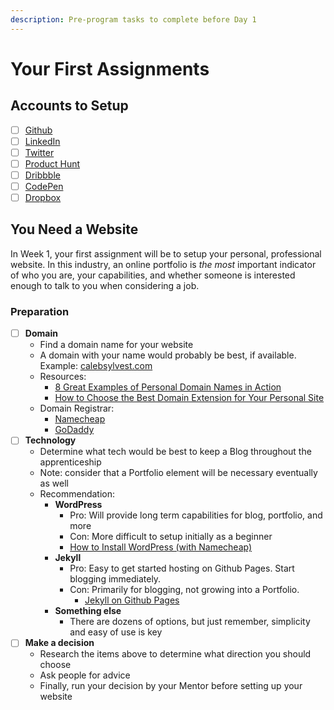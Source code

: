 ```yaml
---
description: Pre-program tasks to complete before Day 1
---
```


# Your First Assignments

## Accounts to Setup

* [ ] [Github](https://github.com/)
* [ ] [LinkedIn](https://www.linkedin.com/)
* [ ] [Twitter](https://twitter.com/)
* [ ] [Product Hunt](https://www.producthunt.com/)
* [ ] [Dribbble](https://dribbble.com/)
* [ ] [CodePen](https://codepen.io/)
* [ ] [Dropbox](https://www.dropbox.com/)

## You Need a Website

In Week 1, your first assignment will be to setup your personal, professional website. In this industry, an online portfolio is _the most_ important indicator of who you are, your capabilities, and whether someone is interested enough to talk to you when considering a job.

### Preparation

* [ ] **Domain**
  * Find a domain name for your website
  * A domain with your name would probably be best, if available. Example: [calebsylvest.com](http://calebsylvest.com/)
  * Resources:
    * [8 Great Examples of Personal Domain Names in Action](https://fizzle.co/sparkline/personal-domain-names)
    * [How to Choose the Best Domain Extension for Your Personal Site](https://business.tutsplus.com/articles/best-personal-domain-name-extension--cms-28169)
  * Domain Registrar:
    * [Namecheap](https://www.namecheap.com/)
    * [GoDaddy](https://www.godaddy.com/)
* [ ] **Technology**
  * Determine what tech would be best to keep a Blog throughout the apprenticeship
  * Note: consider that a Portfolio element will be necessary eventually as well
  * Recommendation:
    * **WordPress**
      * Pro: Will provide long term capabilities for blog, portfolio, and more
      * Con: More difficult to setup initially as a beginner
      * [How to Install WordPress \(with Namecheap\)](https://www.namecheap.com/hosting/wordpress-hosting/how-to-install-wordpress/)
    * **Jekyll**
      * Pro: Easy to get started hosting on Github Pages. Start blogging immediately.
      * Con: Primarily for blogging, not growing into a Portfolio.
        * [Jekyll on Github Pages](https://help.github.com/articles/using-jekyll-as-a-static-site-generator-with-github-pages/)
    * **Something else**
      * There are dozens of options, but just remember, simplicity and easy of use is key
* [ ] **Make a decision**
  * Research the items above to determine what direction you should choose
  * Ask people for advice
  * Finally, run your decision by your Mentor before setting up your website



